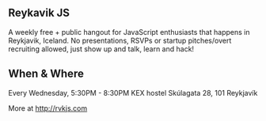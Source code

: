 ## Reykavik JS

A weekly free + public hangout for JavaScript enthusiasts that happens in Reykjavik, Iceland. No presentations, RSVPs or startup pitches/overt recruiting allowed, just show up and talk, learn and hack!

## When & Where

Every Wednesday, 5:30PM - 8:30PM
KEX hostel
Skúlagata 28, 101 Reykjavík

More at http://rvkjs.com
